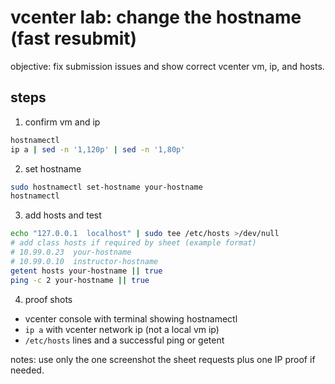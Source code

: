 # vcenter lab: change the hostname (fast resubmit)

objective: fix submission issues and show correct vcenter vm, ip, and hosts.

## steps
1) confirm vm and ip
```bash
hostnamectl
ip a | sed -n '1,120p' | sed -n '1,80p'
```
2) set hostname
```bash
sudo hostnamectl set-hostname your-hostname
hostnamectl
```
3) add hosts and test
```bash
echo "127.0.0.1  localhost" | sudo tee /etc/hosts >/dev/null
# add class hosts if required by sheet (example format)
# 10.99.0.23  your-hostname
# 10.99.0.10  instructor-hostname
getent hosts your-hostname || true
ping -c 2 your-hostname || true
```
4) proof shots
- vcenter console with terminal showing hostnamectl
- `ip a` with vcenter network ip (not a local vm ip)
- `/etc/hosts` lines and a successful ping or getent

notes: use only the one screenshot the sheet requests plus one IP proof if needed.
